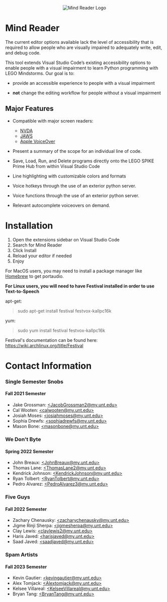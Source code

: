 <!-- header with logo -->
<p align="center">
<img alt="Mind Reader Logo" src="media/logo.png"></img>
</p>

<h1>Mind Reader</h1>

<!-- overview description -->

The current editor options available lack the level of accessibility that is
required to allow people who are visually impaired to adequately write, edit,
and debug code.

This tool extends Visual Studio Code’s existing
accessibility options to enable people with a visual impairment to learn
Python programming with LEGO Mindstorms. Our goal is to:

-   provide an accessible experience to people with a visual impairment

-   **not** change the editing workflow for people without a visual impairment

## Major Features

-   Compatible with major screen readers:

    -   [NVDA](https://www.nvaccess.org/)
    -   [JAWS](https://www.freedomscientific.com/products/software/jaws/)
    -   [Apple VoiceOver](https://support.apple.com/guide/voiceover-guide/welcome/web/)

-   Present a summary of the scope for an individual line of code.

-   Save, Load, Run, and Delete programs directly onto the LEGO SPIKE Prime Hub from within Visual Studio Code

-   Line highlighting with customizable colors and formats

-   Voice hotkeys through the use of an exterior python server.

-   Voice functions through the use of an exterior python server.

-   Relevant autocomplete voiceovers on demand.

# Installation
1. Open the extensions sidebar on Visual Studio Code
2. Search for Mind Reader
3. Click Install
4. Reload your editor if needed
5. Enjoy

For MacOS users, you may need to install a package manager like [Homebrew](https://brew.sh/) to get portaudio.

**For Linux users, you will need to have Festival installed in order to use Text-to-Speech**

apt-get:
>   sudo apt-get install festival festvox-kallpc16k

yum:
>   sudo yum install festival festvox-kallpc16k


Festival's documentation can be found here: https://wiki.archlinux.org/title/Festival

# Contact Information

### Single Semester Snobs

#### Fall 2021 Semester

-   Jake Grossman: [\<JacobGrossman2@my.unt.edu\>](mailto:JacobGrossman2@my.unt.edu)
-   Cal Wooten: [\<calwooten@my.unt.edu\>](mailto:calwooten@my.unt.edu)
-   Josiah Moses: [\<josiahmoses@my.unt.edu\>](mailto:josiahmoses@my.unt.edu)
-   Sophia Drewfs: [\<sophiadrewfs@my.unt.edu\>](mailto:sophiadrewfs@my.unt.edu)
-   Mason Bone: [\<masonbone@my.unt.edu\>](mailto:masonbone@my.unt.edu)

### We Don't Byte

#### Spring 2022 Semester

-   John Breaux: [\<JohnBreaux@my.unt.edu\>](mailto:JohnBreaux@my.unt.edu)
-   Thomas Lane: [\<ThomasLane2@my.unt.edu\>](mailto:ThomasLane2@my.unt.edu)
-   Kendrick Johnson: [\<KendrickJohnson@my.unt.edu\>](mailto:KendrickJohnson@my.unt.edu)
-   Ryan Tolbert: [\<RyanTolbert@my.unt.edu\>](mailto:RyanTolbert@my.unt.edu)
-   Pedro Alvarez: [\<PedroAlvarez3@my.unt.edu\>](mailto:PedroAlvarez3@my.unt.edu)

### Five Guys

#### Fall 2022 Semester

-   Zachary Chenausky: [\<zacharychenausky@my.unt.edu\>](mailto:zacharychenausky@my.unt.edu)
-   Jigme Rinji Sherpa: [\<jigmesherpa@my.unt.edu\>](mailto:jigmesherpa@my.unt.edu)
-   Clay Lewis: [\<claylewis2@my.unt.edu\>](mailto:ClayLewis2@my.unt.edu)
-   Haris Javed: [\<harisjaved@my.unt.edu\>](mailto:harisjaved@my.unt.edu)
-   Saad Javed: [\<saadjaved@my.unt.edu\>](mailto:saadjaved@my.unt.edu)

### Spam Artists

#### Fall 2023 Semester

-   Kevin Gautier: [\<kevingautier@my.unt.edu\>](mailto:kevingautier@my.unt.edu)
-   Alex Tomjack: [\<Alextomjack@my.unt.edu\>](mailto:alextomjack@my.unt.edu)
-   Kelsee Villareal: [\<KelseeVillareal@my.unt.edu\>](mailto:kelseevillareal@my.unt.edu)
-   Bryan Tang: [\<BryanTang@my.unt.edu\>](mailto:bryantang@my.unt.edu)
